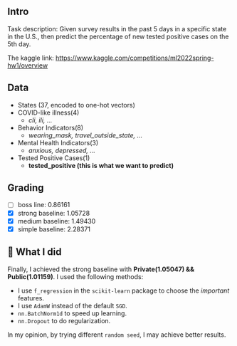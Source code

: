 ## Intro

Task description: Given survey results in the past 5 days in a specific state in the U.S., then predict the percentage of new tested positive cases on the 5th day.

The kaggle link: <https://www.kaggle.com/competitions/ml2022spring-hw1/overview>

## Data

- States (37, encoded to one-hot vectors)
- COVID-like illness(4)
  - *cli, ili, ...*
- Behavior Indicators(8)
  - *wearing_mask, travel_outside_state, ...*
- Mental Health Indicators(3)
  - *anxious, depressed, ...*
- Tested Positive Cases(1)
  - **tested_positive (this is what we want to predict)**

## Grading

- [ ] boss line: 0.86161
- [x] strong baseline: 1.05728
- [x] medium baseline: 1.49430
- [x] simple baseline: 2.28371

## 🧐 What I did

Finally, I achieved the strong baseline with **Private(1.05047) && Public(1.01159)**. I used the following methods:

- I use `f_regression` in the `scikit-learn` package to choose the *important* features.
- I use `AdamW` instead of the default `SGD`.
- `nn.BatchNorm1d` to speed up learning.
- `nn.Dropout` to do regularization.

In my opinion, by trying different `random seed`, I may achieve better results.
